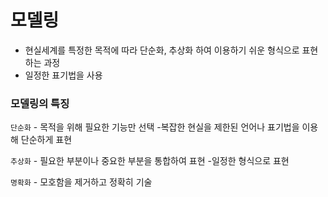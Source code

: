 # 모델링

- 현실세계를 특정한 목적에 따라 단순화, 추상화 하여 이용하기 쉬운 형식으로 표현하는 과정 
- 일정한 표기법을 사용

<h3>모델링의 특징</h3>

`단순화` - 목적을 위해 필요한 기능만 선택 -복잡한 현실을 제한된 언어나 표기법을 이용해 단순하게 표현

`추상화` - 필요한 부분이나 중요한 부분을 통합하여 표현 -일정한 형식으로 표현

`명확화` - 모호함을 제거하고 정확히 기술
